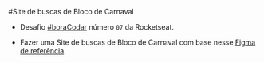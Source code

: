 #Site de buscas de Bloco de Carnaval
- Desafio [#boraCodar](https://boracodar.dev/) número `07` da Rocketseat.</p>
- Fazer uma Site de buscas de Bloco de Carnaval com base nesse [Figma de referência](https://www.figma.com/community/file/1207675804423978995)